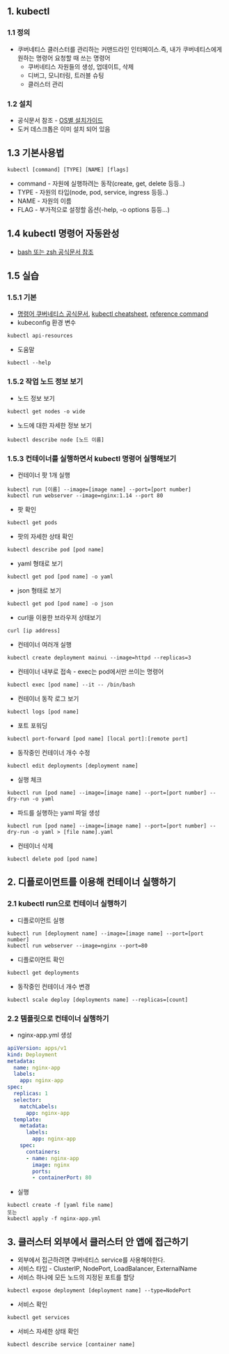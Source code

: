 ## 1. kubectl
### 1.1 정의
* 쿠버네티스 클러스터를 관리하는 커맨드라인 인터페이스.즉, 내가 쿠버네티스에게 원하는 명령어 요청할 때 쓰는 명령어
  * 쿠버네티스 자원들의 생성, 업데이트, 삭제
  * 디버그, 모니터링, 트러블 슈팅
  * 클러스터 관리

### 1.2 설치
* 공식문서 참조 - [OS별 설치가이드](https://kubernetes.io/ko/docs/tasks/tools/)
* 도커 데스크톱은 이미 설치 되어 있음

## 1.3 기본사용법
```
kubectl [command] [TYPE] [NAME] [flags]
```
* command - 자원에 실행하려는 동작(create, get, delete 등등..)
* TYPE - 자원의 타입(node, pod, service, ingress 등등..)
* NAME - 자원의 이름
* FLAG - 부가적으로 설정할 옵션(-help, -o options 등등...)

## 1.4 kubectl 명령어 자동완성
* [bash 또는 zsh 공식문서 참조](https://kubernetes.io/ko/docs/tasks/tools/install-kubectl-macos/#%EC%85%B8-%EC%9E%90%EB%8F%99-%EC%99%84%EC%84%B1-%ED%99%9C%EC%84%B1%ED%99%94)

## 1.5 실습
### 1.5.1 기본
* [명령어 쿠버네티스 공식문서](https://kubernetes.io/ko/docs/reference/kubectl/overview/#%EB%AA%85%EB%A0%B9%EC%96%B4), [kubectl cheatsheet](https://kubernetes.io/ko/docs/reference/kubectl/cheatsheet), [reference command](https://kubernetes.io/docs/reference/generated/kubectl/kubectl-commands)
* kubeconfig 환경 변수
```
kubectl api-resources
```

* 도움말
```
kubectl --help
```

### 1.5.2 작업 노드 정보 보기
* 노드 정보 보기
```
kubectl get nodes -o wide
```

* 노드에 대한 자세한 정보 보기
```
kubectl describe node [노드 이름]
```

### 1.5.3 컨테이너를 실행하면서 kubectl 명령어 실행해보기
* 컨테이너 팟 1개 실행
```
kubectl run [이름] --image=[image name] --port=[port number]
kubectl run webserver --image=nginx:1.14 --port 80
```

* 팟 확인
```
kubectl get pods
```

* 팟의 자세한 상태 확인
```
kubectl describe pod [pod name]
```

* yaml 형태로 보기
```
kubectl get pod [pod name] -o yaml
```

* json 형태로 보기
```
kubectl get pod [pod name] -o json
```

* curl을 이용한 브라우저 상태보기
```
curl [ip address]
```

* 컨테이너 여러개 실행
```
kubectl create deployment mainui --image=httpd --replicas=3
```

* 컨테이너 내부로 접속 - exec는 pod에서만 쓰이는 명령어
```
kubectl exec [pod name] --it -- /bin/bash
```

* 컨테이너 동작 로그 보기
```
kubectl logs [pod name]
```

* 포트 포워딩
```
kubectl port-forward [pod name] [local port]:[remote port]
```

* 동작중인 컨테이너 개수 수정
```
kubectl edit deployments [deployment name]
```

* 실행 체크
```
kubectl run [pod name] --image=[image name] --port=[port number] --dry-run -o yaml
```

* 파드를 실행하는 yaml 파일 생성
```
kubectl run [pod name] --image=[image name] --port=[port number] --dry-run -o yaml > [file name].yaml
```

* 컨테이너 삭제
```
kubectl delete pod [pod name]
```

## 2. 디플로이먼트를 이용해 컨테이너 실행하기
### 2.1 kubectl run으로 컨테이너 실행하기
* 디플로이먼트 실행
```
kubectl run [deployment name] --image=[image name] --port=[port number]
kubectl run webserver --image=nginx --port=80
```

* 디플로이먼트 확인
```
kubectl get deployments
```

* 동작중인 컨테이너 개수 변경
```
kubectl scale deploy [deployments name] --replicas=[count]
```

### 2.2 템플릿으로 컨테이너 실행하기
* nginx-app.yml 생성
```yaml
apiVersion: apps/v1
kind: Deployment
metadata:
  name: nginx-app
  labels:
    app: nginx-app
spec:
  replicas: 1
  selector:
    matchLabels:
      app: nginx-app
  template:
    metadata:
      labels:
        app: nginx-app
    spec:
      containers:
      - name: nginx-app
        image: nginx
        ports:
        - containerPort: 80
```

* 실행
```
kubectl create -f [yaml file name]
또는
kubectl apply -f nginx-app.yml
```

## 3. 클러스터 외부에서 클러스터 안 앱에 접근하기
* 외부에서 접근하려면 쿠버네티스 service를 사용해야한다.
* 서비스 타입 - ClusterIP, NodePort, LoadBalancer, ExternalName
* 서비스 하나에 모든 노드의 지정된 포트를 할당
```
kubectl expose deployment [deployment name] --type=NodePort
```
* 서비스 확인
```
kubectl get services
```

* 서비스 자세한 상태 확인
```
kubectl describe service [container name]
```
